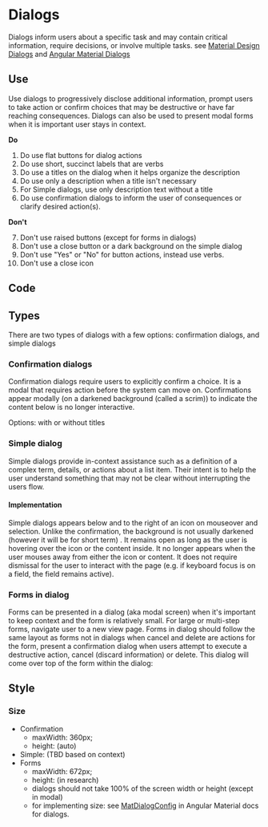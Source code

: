# Dialogs

Dialogs inform users about a specific task and may contain critical information, require decisions, or involve multiple tasks. see [Material Design Dialogs](https://material.io/guidelines/components/dialogs.html) and [Angular Material Dialogs](https://material.angular.io/components/dialog/overview)

## Use

Use dialogs to progressively disclose additional information, prompt users to take action or confirm choices that may be destructive or have far reaching consequences. Dialogs can also be used to present modal forms when it is important user stays in context.

**Do**

1. Do use flat buttons for dialog actions
2. Do use short, succinct labels that are verbs
3. Do use a titles on the dialog when it helps organize the description
4. Do use only a description when a title isn't necessary
5. For Simple dialogs, use only description text without a title
6. Do use confirmation dialogs to inform the user of consequences or clarify desired action(s).

**Don't**

7. Don't use raised buttons (except for forms in dialogs)
8. Don't use a close button or a dark background on the simple dialog
9. Don't use "Yes" or "No" for button actions, instead use verbs.
10. Don't use a close icon

## Code

## Types

There are two types of dialogs with a few options: confirmation dialogs, and simple dialogs

### Confirmation dialogs

Confirmation dialogs require users to explicitly confirm a choice. It is a modal that requires action before the system can move on. Confirmations appear modally (on a darkened background (called a scrim)) to indicate the content below is no longer interactive.

Options: with or without titles

### Simple dialog

Simple dialogs provide in-context assistance such as a definition of a complex term, details, or actions about a list item. Their intent is to help the user understand something that may not be clear without interrupting the users flow.

#### Implementation
Simple dialogs appears below and to the right of an icon on mouseover and selection. Unlike the confirmation, the background is not usually darkened (however it will be for short term) . It remains open as long as the user is hovering over the icon or the content inside. It no longer appears when the user mouses away from either the icon or content. It does not require dismissal for the user to interact with the page (e.g. if keyboard focus is on a field, the field remains active).


### Forms in dialog
Forms can be presented in a dialog (aka modal screen) when it's important to keep context and the form is relatively small. For large or multi-step forms, navigate user to a new view page.
Forms in dialog should follow the same layout as forms not in dialogs
when cancel and delete are actions for the form, present a confirmation dialog when users attempt to execute a destructive action, cancel (discard information) or delete. This dialog will come over top of the form within the dialog:

## Style

### Size

* Confirmation
  * maxWidth: 360px;
  * height: (auto)
* Simple: (TBD based on context)
* Forms
  * maxWidth: 672px;
  * height: (in research)
  * dialogs should not take 100% of the screen width or height (except in modal)
  * for implementing size: see [MatDialogConfig](https://material.angular.io/components/form-field/overview) in Angular Material docs for dialogs.
